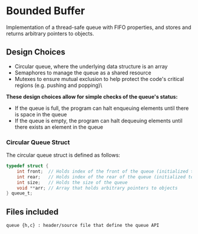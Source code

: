 # Bounded Buffer
Implementation of a thread-safe queue with FIFO properties, and stores and returns arbitrary pointers to objects.

## Design Choices
- Circular queue, where the underlying data structure is an array
- Semaphores to manage the queue as a shared resource
- Mutexes to ensure mutual exclusion to help protect the code's critical regions (e.g. pushing and popping)\

**These design choices allow for simple checks of the queue's status:**
- If the queue is full, the program can halt enqueuing elements until there is space in the queue
- If the queue is empty, the program can halt dequeuing elements until there exists an element in the queue

### Circular Queue Struct
The circular queue struct is defined as follows:
```c
typedef struct {
    int front;  // Holds index of the front of the queue (initialized to -1 when queue is empty)
    int rear;   // Holds index of the rear of the queue (initialized to -1 when queue is empty)
    int size;   // Holds the size of the queue
    void **arr; // Array that holds arbitrary pointers to objects
} queue_t;
```

## Files included
    queue {h,c} : header/source file that define the queue API
